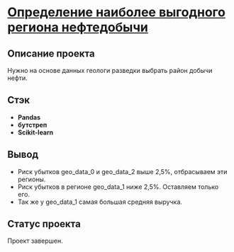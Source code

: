 # <a href='https://github.com/DmitryTatarintsev/Other-Projects/blob/main/8/8.ipynb'>Определение наиболее выгодного региона нефтедобычи</a>
## Описание проекта
Нужно на основе данных геологи разведки выбрать район добычи нефти.
## Стэк
- **Pandas**
- **бутстреп**
- **Scikit-learn**

## Вывод
- Риск убытков geo_data_0 и geo_data_2 выше 2,5%, отбрасываем эти регионы.
- Риск убытков в регионе geo_data_1 ниже 2,5%. Оставляем только его.
- Так же у geo_data_1 самая большая средняя выручка.

## Статус проекта
Проект завершен.
